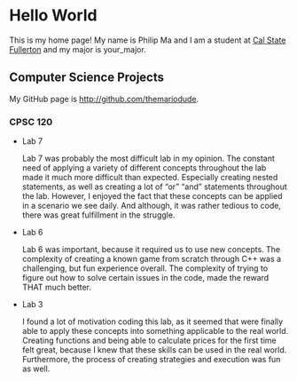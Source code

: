 # Hello World

This is my home page! My name is Philip Ma and I am a student at [Cal State Fullerton](http://www.fullerton.edu/) and my major is your_major.

## Computer Science Projects

My GitHub page is http://github.com/themariodude.

### CPSC 120

* Lab 7

    Lab 7 was probably the most difficult lab in my opinion. The constant need of applying a variety of different concepts throughout the lab made it much more difficult than expected. Especially creating nested statements, as well as creating a lot of “or” “and” statements throughout the lab. However, I enjoyed the fact that these concepts can be applied in a scenario we see daily. And although, it was rather tedious to code, there was great fulfillment in the struggle.

* Lab 6

    Lab 6 was important, because it required us to use new concepts. The complexity of creating a known game from scratch through C++ was a challenging, but fun experience overall. The complexity of trying to figure out how to solve certain issues in the code, made the reward THAT much better.

* Lab 3

    I found a lot of motivation coding this lab, as it seemed that were finally able to apply these concepts into something applicable to the real world. Creating functions and being able to calculate prices  for the first time felt great, because I knew that these skills can be used in the real world. Furthermore, the process of creating strategies and execution was fun as well.
